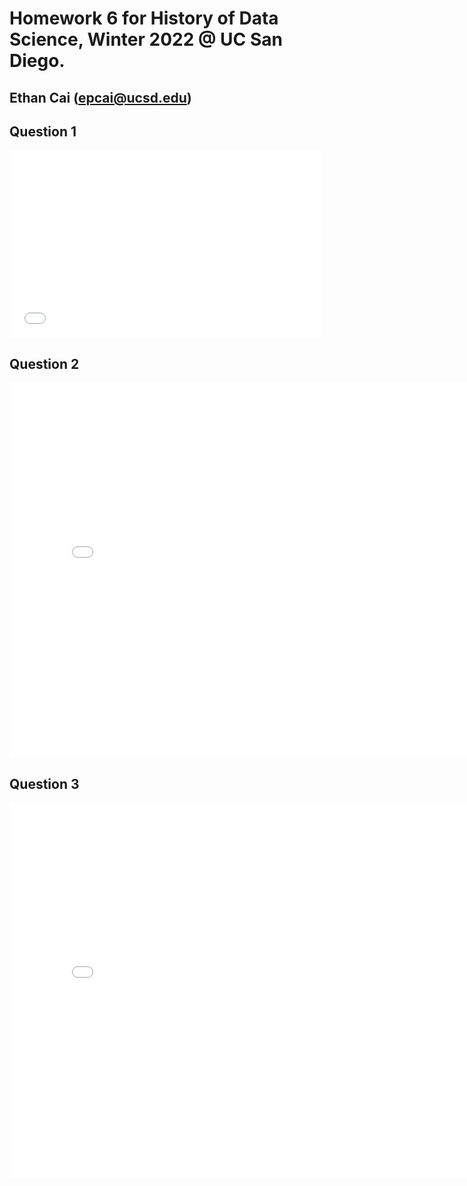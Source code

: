 # Homework 6 for History of Data Science, Winter 2022 @ UC San Diego.
## Ethan Cai (epcai@ucsd.edu)

## Question 1
<iframe src='snow_map.html' width=500 height=300 frameBorder=0></iframe>

## Question 2
<iframe src='plotly-galton_fig.html' width=800 height=600 frameBorder=0></iframe>

## Question 3
<iframe src='plotly-france_fig.html' width=800 height=600 frameBorder=0></iframe>
